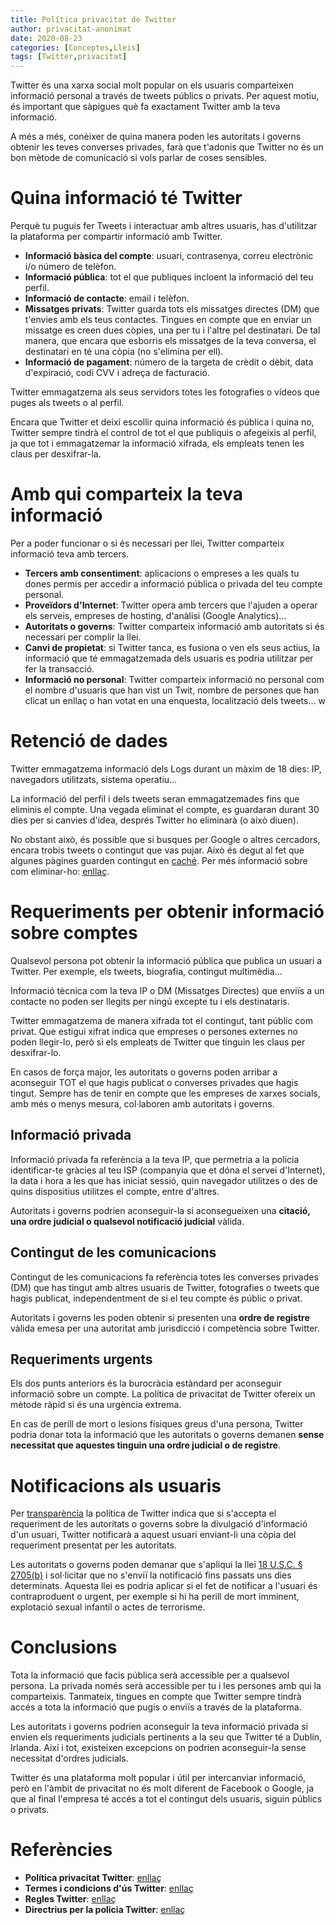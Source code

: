 ```yaml
---
title: Política privacitat de Twitter
author: privacitat-anonimat
date: 2020-08-23
categories: [Conceptes,Lleis]
tags: [Twitter,privacitat]
---
```


Twitter és una xarxa social molt popular on els usuaris comparteixen informació personal a través de tweets públics o privats. Per aquest motiu, és important que sàpigues què fa exactament Twitter amb la teva informació.

A més a més, conèixer de quina manera poden les autoritats i governs obtenir les teves converses privades, farà que t'adonis que Twitter no és un bon mètode de comunicació si vols parlar de coses sensibles.

# Quina informació té Twitter
Perquè tu puguis fer Tweets i interactuar amb altres usuaris, has d'utilitzar la plataforma per compartir informació amb Twitter.
* **Informació bàsica del compte**: usuari, contrasenya, correu electrònic i/o número de telèfon.
* **Informació pública**: tot el que publiques incloent la informació del teu perfil.
* **Informació de contacte**: email i telèfon.
* **Missatges privats**: Twitter guarda tots els missatges directes (DM) que  t'envies amb els teus contactes. Tingues en compte que en enviar un missatge es creen dues còpies, una per tu i l'altre pel destinatari. De tal manera, que encara que esborris els missatges de la teva conversa, el destinatari en té una còpia (no s'elimina per ell).
* **Informació de pagament**: número de la targeta de crèdit o dèbit, data d'expiració, codi CVV i adreça de facturació.

Twitter emmagatzema als seus servidors totes les fotografies o vídeos que puges als tweets o al perfil.

Encara que Twitter et deixi escollir quina informació és pública i quina no, Twitter sempre tindrà el control de tot el que publiquis o afegeixis al perfil, ja que tot i emmagatzemar la informació xifrada, els empleats tenen les claus per desxifrar-la.

# Amb qui comparteix la teva informació
Per a poder funcionar o si és necessari per llei, Twitter comparteix informació teva amb tercers.
* **Tercers amb consentiment**: aplicacions o empreses a les quals tu dones permís per accedir a informació pública o privada del teu compte personal.
* **Proveïdors d'Internet**: Twitter opera amb tercers que l'ajuden a operar els serveis, empreses de hosting, d'anàlisi (Google Analytics)...
* **Autoritats o governs**: Twitter comparteix informació amb autoritats si és necessari per complir la llei.
* **Canvi de propietat**: si Twitter tanca, es fusiona o ven els seus actius, la informació que té emmagatzemada dels usuaris es podria utilitzar per fer la transacció.
* **Informació no personal**: Twitter comparteix informació no personal com el nombre d'usuaris que han vist un Twit, nombre de persones que han clicat un enllaç o han votat en una enquesta, localització dels tweets...
w
# Retenció de dades
Twitter emmagatzema informació dels Logs durant un màxim de 18 dies: IP, navegadors utilitzats, sistema operatiu...

La informació del perfil i dels tweets seran emmagatzemades fins que eliminis el compte. Una vegada eliminat el compte, es guardaran durant 30 dies per si canvies d'idea, després Twitter ho eliminarà (o això diuen).

No obstant això, és possible que si busques per Google o altres cercadors, encara trobis tweets o contingut que vas pujar. Això és degut al fet que algunes pàgines guarden contingut en [caché](https://es.wikipedia.org/wiki/Cach%C3%A9_web). Per més informació sobre com eliminar-ho: [enllaç](https://help.twitter.com/en/safety-and-security/remove-twitter-profile-from-google-search).

# Requeriments per obtenir informació sobre comptes
Qualsevol persona pot obtenir la informació pública que publica un usuari a Twitter. Per exemple, els tweets, biografia, contingut multimèdia...

Informació tècnica com la teva IP o DM (Missatges Directes) que enviïs a un contacte no poden ser llegits per ningú excepte tu i els destinataris.

Twitter emmagatzema de manera xifrada tot el contingut, tant públic com privat. Que estigui xifrat indica que empreses o persones externes no poden llegir-lo, però si els empleats de Twitter que tinguin les claus per desxifrar-lo.

En casos de força major, les autoritats o governs poden arribar a aconseguir TOT el que hagis publicat o converses privades que hagis tingut. Sempre has de tenir en compte que les empreses de xarxes socials, amb més o menys mesura, col·laboren amb autoritats i governs.

## Informació privada
Informació privada fa referència a la teva IP, que permetria a la policia identificar-te gràcies al teu ISP (companyia que et dóna el servei d'Internet), la data i hora a les que has iniciat sessió, quin navegador utilitzes o des de quins dispositius utilitzes el compte, entre d'altres.

Autoritats i governs podrien aconseguir-la si aconsegueixen una **citació, una ordre judicial o qualsevol notificació judicial** vàlida.

## Contingut de les comunicacions
Contingut de les comunicacions fa referència totes les converses privades (DM) que has tingut amb altres usuaris de Twitter, fotografies o tweets que hagis publicat, independentment de si el teu compte és públic o privat.

Autoritats i governs les poden obtenir si presenten una **ordre de registre** vàlida emesa per una autoritat amb jurisdicció i competència sobre Twitter.

## Requeriments urgents
Els dos punts anteriors és la burocràcia estàndard per aconseguir informació sobre un compte. La política de privacitat de Twitter ofereix un mètode ràpid si és una urgència extrema.

En cas de perill de mort o lesions físiques greus d'una persona, Twitter podria donar tota la informació que les autoritats o governs demanen **sense necessitat que aquestes tinguin una ordre judicial o de registre**.

# Notificacions als usuaris
Per [transparència](https://help.twitter.com/en/rules-and-policies/defending-and-respecting-our-users-voice) la política de Twitter indica que si s'accepta el requeriment de les autoritats o governs sobre la divulgació d'informació d'un usuari, Twitter notificarà a aquest usuari enviant-li una còpia del requeriment presentat per les autoritats.

Les autoritats o governs poden demanar que s'apliqui la llei [18 U.S.C. § 2705(b)](https://www.law.cornell.edu/uscode/text/18/2705) i sol·licitar que no s'enviï la notificació fins passats uns dies determinats. Aquesta llei es podria aplicar si el fet de notificar a l'usuari és contraproduent o urgent, per exemple si hi ha perill de mort imminent, explotació sexual infantil o actes de terrorisme.

# Conclusions
Tota la informació que facis pública serà accessible per a qualsevol persona. La privada només serà accessible per tu i les persones amb qui la comparteixis. Tanmateix, tingues en compte que Twitter sempre tindrà accés a tota la informació que pugis o enviïs a través de la plataforma.

Les autoritats i governs podrien aconseguir la teva informació privada si envien els requeriments judicials pertinents a la seu que Twitter té a Dublín, Irlanda. Així i tot, existeixen excepcions on podrien aconseguir-la sense necessitat d'ordres judicials.

Twitter és una plataforma molt popular i útil per intercanviar informació, però en l'àmbit de privacitat no és molt diferent de Facebook o Google, ja que al final l'empresa té accés a tot el contingut dels usuaris, siguin públics o privats.

# Referències
* **Política privacitat Twitter**: [enllaç](https://twitter.com/en/privacy)
* **Termes i condicions d'ús Twitter**: [enllaç](https://twitter.com/en/tos)
* **Regles Twitter**: [enllaç](https://help.twitter.com/es/rules-and-policies/twitter-rules)
* **Directrius per la policia Twitter**: [enllaç](https://help.twitter.com/es/rules-and-policies/twitter-law-enforcement-support)